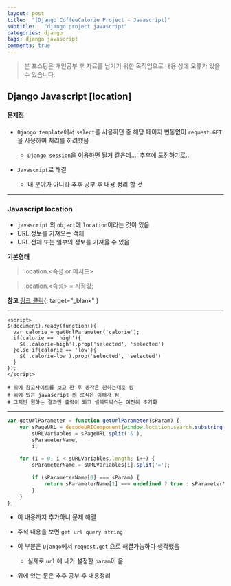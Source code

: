 ```yaml
---
layout: post
title:  "[Django CoffeeCalorie Project - Javascript]"
subtitle:   "django project javascript"
categories: django
tags: django javascript
comments: true
---
```

> 본 포스팅은 개인공부 후 자료를 남기기 위한 목적임으로 내용 상에 오류가 있을 수 있습니다.

## Django Javascript [location]

#### 문제점
- `Django template`에서 `select`를 사용하던 중 해당 페이지 변동없이 `request.GET`을 사용하여 처리를 하려했음

	- `Django session`을 이용하면 될거 같은데.... 추후에 도전하기로..

- `Javascript`로 해결
	- 내 분야가 아니라 추후 공부 후 내용 정리 할 것

---
### Javascript location
- `javascript` 의 `object`에 `location`이라는 것이 있음
 - URL 정보를 가져오는 객체
- URL 전체 또는 일부의 정보를 가져올 수 있음

**기본형태**

> location.<속성 or 메서드>

> location.<속성> = 지정값;

**참고**
[링크 클릭](https://wayhome25.github.io/django/2017/03/01/django-99-my-first-project-5/){: target="_blank" }

----

```
<script>
$(document).ready(function(){
  var calorie = getUrlParameter('calorie');
  if(calorie == 'high'){
    $('.calorie-high').prop('selected', 'selected')
  }else if(calorie == 'low'){
    $('.calorie-low').prop('selected', 'selected')
  }
});
</script>

# 위에 참고사이트를 보고 한 후 동작은 원하는대로 됨
# 위에 있는 javascript 의 로직은 이해가 됨
# 그치만 원하는 결과만 출력이 되고 셀렉트박스는 여전히 초기화
```

---


```javascript
var getUrlParameter = function getUrlParameter(sParam) {
    var sPageURL = decodeURIComponent(window.location.search.substring(1)),
        sURLVariables = sPageURL.split('&'),
        sParameterName,
        i;

    for (i = 0; i < sURLVariables.length; i++) {
        sParameterName = sURLVariables[i].split('=');

        if (sParameterName[0] === sParam) {
            return sParameterName[1] === undefined ? true : sParameterName[1];
        }
    }
};
```
- 이 내용까지 추가하니 문제 해결
- 주석 내용을 보면 `get url query string`
- 이 부분은 `Django`에서 `request.get` 으로 해결가능하다 생각했음
	- 실제로 `url` 에 내가 설정한 `param`이 옴

- 위에 있는 문은 추후 공부 후 내용정리
